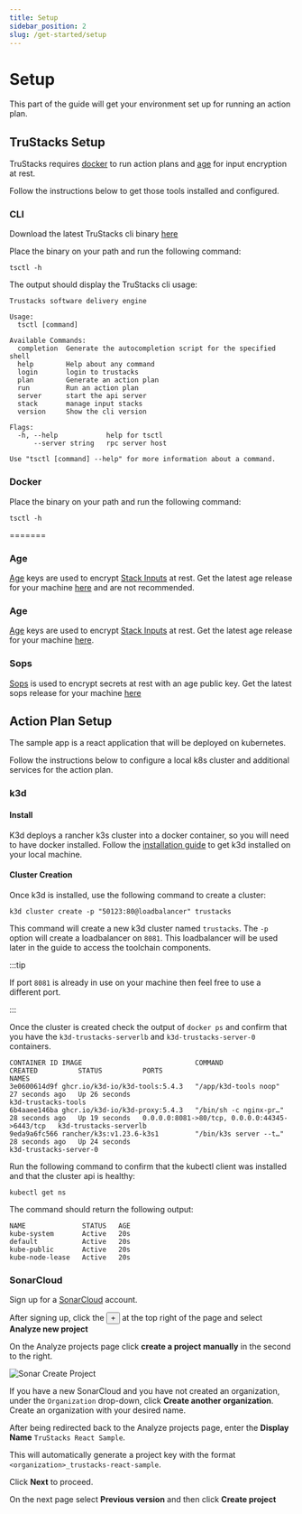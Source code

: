 ```yaml
---
title: Setup
sidebar_position: 2
slug: /get-started/setup
---
```


# Setup

This part of the guide will get your environment set up for running an action plan.

## TruStacks Setup

TruStacks requires [docker](https://www.docker.com/) to run action plans and [age](https://github.com/FiloSottile/age/releases) for input encryption at rest.

Follow the instructions below to get those tools installed and configured.

### CLI

Download the latest TruStacks cli binary [here](https://github.com/TruStacks/trustacks/releases/tag/v0.1.0)

Place the binary on your path and run the following command:

```
tsctl -h
```

The output should display the TruStacks cli usage:

```
Trustacks software delivery engine

Usage:
  tsctl [command]

Available Commands:
  completion  Generate the autocompletion script for the specified shell
  help        Help about any command
  login       login to trustacks
  plan        Generate an action plan
  run         Run an action plan
  server      start the api server
  stack       manage input stacks
  version     Show the cli version

Flags:
  -h, --help            help for tsctl
      --server string   rpc server host

Use "tsctl [command] --help" for more information about a command.
```
### Docker

Place the binary on your path and run the following command:
```
tsctl -h
```
=======
<!---
#### Validate docker

The output should display the TruStacks cli usage:

```
Trustacks software delivery engine

Usage:
  tsctl [command]

Available Commands:
  completion  Generate the autocompletion script for the specified shell
  help        Help about any command
  login       login to trustacks
  plan        Generate an action plan
  run         Run an action plan
  server      start the api server
  stack       manage input stacks
  version     Show the cli version

=======

```
tsctl -h
```

The output should display the TruStacks cli usage:

```
Trustacks software delivery engine

Usage:
  tsctl [command]

Available Commands:
  completion  Generate the autocompletion script for the specified shell
  help        Help about any command
  login       login to trustacks
  plan        Generate an action plan
  run         Run an action plan
  server      start the api server
  stack       manage input stacks
  version     Show the cli version

Flags:
  -h, --help            help for tsctl
      --server string   rpc server host

Use "tsctl [command] --help" for more information about a command.
```
### Docker

Follow the instructions [here](https://docs.docker.com/engine/install/) to install docker on your machine.
=======
:::caution
TruStacks is not tested with other OCI runtimes such as podman or runc. They are not likely to work without additional modifications.
:::
-->

### Age

[Age](https://github.com/FiloSottile/age/releases) keys are used to encrypt [Stack Inputs](/stacks) at rest. Get the latest age release for your machine [here](https://github.com/FiloSottile/age/releases) and are not recommended.

<!---
#### Validate docker

Run the following command to validate your docker installation.

```
docker run -it quay.io/trustacks/tsctl:0.1.0 -h
```

The output should display the TruStacks cli usage:

```
Trustacks software delivery engine

Usage:
  tsctl [command]

Available Commands:
  completion  Generate the autocompletion script for the specified shell
  help        Help about any command
  login       login to trustacks
  plan        Generate an action plan
  run         Run an action plan
  server      start the api server
  stack       manage input stacks
  version     Show the cli version

Flags:
  -h, --help            help for tsctl
      --server string   rpc server host

Use "tsctl [command] --help" for more information about a command.
```

:::caution
TruStacks is not tested with other OCI runtimes such as podman or runc. They are not likely to work without additional modifications.
:::
-->

### Age

[Age](https://github.com/FiloSottile/age/releases) keys are used to encrypt [Stack Inputs](/stacks) at rest. Get the latest age release for your machine [here](https://github.com/FiloSottile/age/releases).


### Sops

[Sops](https://github.com/getsops/sops.git) is used to encrypt secrets at rest with an age public key. Get the latest sops release for your machine [here](https://github.com/getsops/sops/releases/download/v3.7.3/sops-v3.7.3.linux.amd64)

## Action Plan Setup

The sample app is a react application that will be deployed on kubernetes.

Follow the instructions below to configure a local k8s cluster and additional services for the action plan.

### k3d

#### Install

K3d deploys a rancher k3s cluster into a docker container, so you will need to have docker installed. Follow the [installation guide](https://k3d.io/#installation) to get k3d installed on your local machine.

#### Cluster Creation

Once k3d is installed, use the following command to create a cluster:

    k3d cluster create -p "50123:80@loadbalancer" trustacks

This command will create a new k3d cluster named `trustacks`. The `-p` option will create a loadbalancer on `8081`. This loadbalancer will be used later in the guide to access the toolchain components.

:::tip

If port `8081` is already in use on your machine then feel free to use a different port.

:::

Once the cluster is created check the output of `docker ps` and confirm that you have the `k3d-trustacks-serverlb` and `k3d-trustacks-server-0` containers.

    CONTAINER ID IMAGE                            COMMAND                  CREATED          STATUS          PORTS                                           NAMES
    3e0600614d9f ghcr.io/k3d-io/k3d-tools:5.4.3   "/app/k3d-tools noop"    27 seconds ago   Up 26 seconds                                                   k3d-trustacks-tools
    6b4aaee146ba ghcr.io/k3d-io/k3d-proxy:5.4.3   "/bin/sh -c nginx-pr…"   28 seconds ago   Up 19 seconds   0.0.0.0:8081->80/tcp, 0.0.0.0:44345->6443/tcp   k3d-trustacks-serverlb
    9eda9a6fc566 rancher/k3s:v1.23.6-k3s1         "/bin/k3s server --t…"   28 seconds ago   Up 24 seconds                                                   k3d-trustacks-server-0

Run the following command to confirm that the kubectl client was installed and that the cluster api is healthy:

    kubectl get ns

The command should return the following output:

    NAME              STATUS   AGE
    kube-system       Active   20s
    default           Active   20s
    kube-public       Active   20s
    kube-node-lease   Active   20s

### SonarCloud

Sign up for a [SonarCloud](https://sonarcloud.io) account.

After signing up, click the <button className="TrustacksSonarcloudNewButton">+</button> at the top right of the page and select **Analyze new project**

On the Analyze projects page click **create a project manually** in the second to the right.

![Sonar Create Project](./assets/sonar-create-project-manually.png)

If you have a new SonarCloud and you have not created an organization, under the `Organization` drop-down, click **Create another organization**. Create an organization with your desired name.

After being redirected back to the Analyze projects page, enter the **Display Name** `TruStacks React Sample`. 

This will automatically generate a project key with the format `<organization>_trustacks-react-sample`.

Click **Next** to proceed.

On the next page select **Previous version** and then click **Create project**
